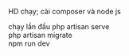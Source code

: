 HD chạy;
cài composer và node js

 chạy lần đầu
 php artisan serve <br>
 php artisan migrate <br>
 npm run dev  <br>
